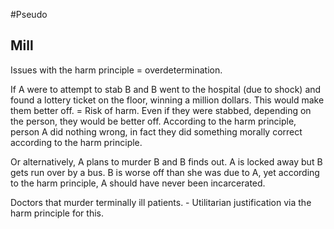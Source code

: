 #Pseudo 
## Mill
Issues with the harm principle = overdetermination. 

If A were to attempt to stab B and B went to the hospital (due to shock) and found a lottery ticket on the floor, winning a million dollars. This would make them better off. = Risk of harm. Even if they were stabbed, depending on the person, they would be better off. According to the harm principle, person A did nothing wrong, in fact they did something morally correct according to the harm principle. 

Or alternatively, A plans to murder B and B finds out. A is locked away but B gets run over by a bus. B is worse off than she was due to A, yet according to the harm principle, A should have never been incarcerated. 

Doctors that murder terminally ill patients. - Utilitarian justification via the harm principle for this. 